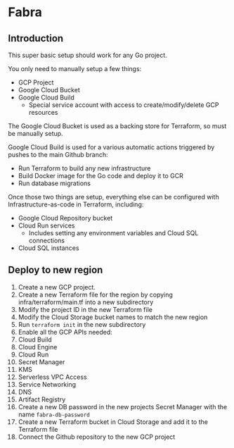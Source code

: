 # Fabra

## Introduction

This super basic setup should work for any Go project.

You only need to manually setup a few things:
- GCP Project
- Google Cloud Bucket
- Google Cloud Build
    - Special service account with access to create/modify/delete GCP resources

The Google Cloud Bucket is used as a backing store for Terraform, so must be manually setup.

Google Cloud Build is used for a various automatic actions triggered by pushes to the main Github branch:
- Run Terraform to build any new infrastructure
- Build Docker image for the Go code and deploy it to GCR
- Run database migrations

Once those two things are setup, everything else can be configured with Infrastructure-as-code in Terraform,
including:
- Google Cloud Repository bucket
- Cloud Run services
    - Includes setting any environment variables and Cloud SQL connections
- Cloud SQL instances


## Deploy to new region

1. Create a new GCP project.
1. Create a new Terraform file for the region by copying infra/terraform/main.tf into a new subdirectory
 1. Modify the project ID in the new Terraform file
 1. Modify the Cloud Storage bucket names to match the new region
 1. Run `terraform init` in the new subdirectory
1. Enable all the GCP APIs needed:
 1. Cloud Build
 1. Cloud Engine
 1. Cloud Run
 1. Secret Manager
 1. KMS
 1. Serverless VPC Access
 1. Service Networking
 1. DNS
 1. Artifact Registry
1. Create a new DB password in the new projects Secret Manager with the name `fabra-db-password`
1. Create a new Terraform bucket in Cloud Storage and add it to the Terraform file
1. Connect the Github repository to the new GCP project
